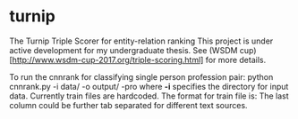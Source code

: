 # turnip
The Turnip Triple Scorer for entity-relation ranking
This project is under active development for my undergraduate thesis.
See (WSDM cup)[http://www.wsdm-cup-2017.org/triple-scoring.html] for more details.

To run the cnnrank for classifying single person profession pair:
	python cnnrank.py -i data/ -o output/ -pro
where **-i** specifies the directory for input data.
Currently train files are hardcoded. The format for train file is:
<PersonName><Tab><ProfessionName><Tab><TextLength><Tab><TrainText>
The last column could be further tab separated for different text sources.
